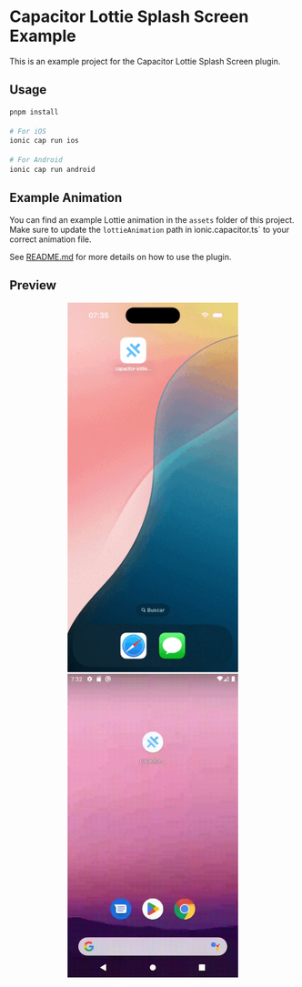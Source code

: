 # Capacitor Lottie Splash Screen Example

This is an example project for the Capacitor Lottie Splash Screen plugin.

## Usage

```bash
pnpm install

# For iOS
ionic cap run ios

# For Android
ionic cap run android
```

## Example Animation

You can find an example Lottie animation in the `assets` folder of this project. Make sure to update the `lottieAnimation` path in ìonic.capacitor.ts` to your correct animation file.

See [README.md](https://github.com/ludufre/capacitor-lottie-splash-screen/blob/main/README.md) for more details on how to use the plugin.

## Preview

<div align="center">
  <img src="./src/assets/ios.gif" alt="Preview" width="300" style="max-width:300px;">
  <img src="./src/assets/android.gif" alt="Preview" width="300" style="max-width:300px;"><br>
</div>
